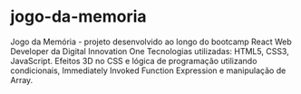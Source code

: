 # jogo-da-memoria
Jogo da Memória - projeto desenvolvido ao longo do bootcamp React Web Developer da Digital Innovation One
Tecnologias utilizadas: HTML5, CSS3, JavaScript. Efeitos 3D no CSS e lógica de programação utilizando condicionais, Immediately Invoked Function Expression e manipulação de Array.

